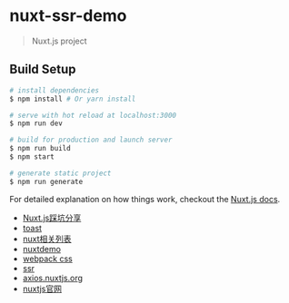 # nuxt-ssr-demo

> Nuxt.js project

## Build Setup

``` bash
# install dependencies
$ npm install # Or yarn install

# serve with hot reload at localhost:3000
$ npm run dev

# build for production and launch server
$ npm run build
$ npm start

# generate static project
$ npm run generate
```

For detailed explanation on how things work, checkout the [Nuxt.js docs](https://github.com/nuxt/nuxt.js).

*   [Nuxt.js踩坑分享](https://segmentfault.com/a/1190000012806871)
*   [toast](https://github.com/nuxt-community/modules/tree/master/packages/toast)
*   [nuxt相关列表](https://github.com/nuxt-community/awesome-nuxt)
*   [nuxtdemo](https://github.com/xuqiang521/nuxt-ssr-demo)
*   [webpack css](https://github.com/webpack-contrib/extract-text-webpack-plugin)
*   [ssr](https://ssr.vuejs.org/zh/#%E4%BB%80%E4%B9%88%E6%98%AF%E6%9C%8D%E5%8A%A1%E5%99%A8%E7%AB%AF%E6%B8%B2%E6%9F%93-ssr-%EF%BC%9F)
*   [axios.nuxtjs.org](https://axios.nuxtjs.org/setup)
*   [nuxtjs官网](https://zh.nuxtjs.org/)